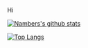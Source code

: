Hi

[![Nambers's github stats](https://github-readme-stats.vercel.app/api?theme=vue&include_all_commits=true&username=Nambers&show_icons=true)](https://github.com/anuraghazra/github-readme-stats)

[![Top Langs](https://github-readme-stats.vercel.app/api/top-langs/?username=Nambers)](https://github.com/anuraghazra/github-readme-stats)
